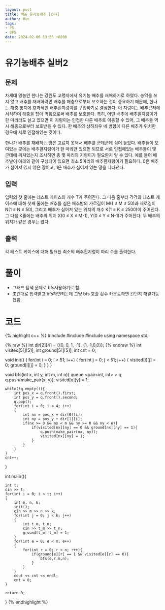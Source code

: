 ```yaml
---
layout: post
title: 백준 유기농배추 [c++]
author: Hun
tags:
- PS
- BFS
date: 2024-02-06 13:56 +0800
---
```


# 유기농배추 실버2

## 문제
차세대 영농인 한나는 강원도 고랭지에서 유기농 배추를 재배하기로 하였다. 농약을 쓰지 않고 배추를 재배하려면 배추를 해충으로부터 보호하는 것이 중요하기 때문에, 한나는 해충 방지에 효과적인 배추흰지렁이를 구입하기로 결심한다. 이 지렁이는 배추근처에 서식하며 해충을 잡아 먹음으로써 배추를 보호한다. 특히, 어떤 배추에 배추흰지렁이가 한 마리라도 살고 있으면 이 지렁이는 인접한 다른 배추로 이동할 수 있어, 그 배추들 역시 해충으로부터 보호받을 수 있다. 한 배추의 상하좌우 네 방향에 다른 배추가 위치한 경우에 서로 인접해있는 것이다.

한나가 배추를 재배하는 땅은 고르지 못해서 배추를 군데군데 심어 놓았다. 배추들이 모여있는 곳에는 배추흰지렁이가 한 마리만 있으면 되므로 서로 인접해있는 배추들이 몇 군데에 퍼져있는지 조사하면 총 몇 마리의 지렁이가 필요한지 알 수 있다. 예를 들어 배추밭이 아래와 같이 구성되어 있으면 최소 5마리의 배추흰지렁이가 필요하다. 0은 배추가 심어져 있지 않은 땅이고, 1은 배추가 심어져 있는 땅을 나타낸다.

## 입력
입력의 첫 줄에는 테스트 케이스의 개수 T가 주어진다. 그 다음 줄부터 각각의 테스트 케이스에 대해 첫째 줄에는 배추를 심은 배추밭의 가로길이 M(1 ≤ M ≤ 50)과 세로길이 N(1 ≤ N ≤ 50), 그리고 배추가 심어져 있는 위치의 개수 K(1 ≤ K ≤ 2500)이 주어진다. 그 다음 K줄에는 배추의 위치 X(0 ≤ X ≤ M-1), Y(0 ≤ Y ≤ N-1)가 주어진다. 두 배추의 위치가 같은 경우는 없다.

## 출력
각 테스트 케이스에 대해 필요한 최소의 배추흰지렁이 마리 수를 출력한다.

# 풀이
- 그래프 탐색 문제로 bfs사용하기로 함.
- 조건대로 입력받고 bfs하면되는데 그냥 bfs 호출 횟수 카운트하면 간단히 해결가능했음.

# 코드
{% highlight c++ %}
#include <iostream>
#include <vector>
#include <queue>
using namespace std;

{% raw %}
int dir[2][4] = {{0, 0, 1, -1}, {1,-1,0,0}};
{% endraw %}
int visited[51][51];
int ground[51][51];
int cnt = 0;

void init()
{
    for(int i = 0; i < 51; i++)
    {
        for(int j = 0; j < 51; j++)
        {
            visited[i][j] = 0;
            ground[i][j] = 0;
        }
    }
}

void bfs(int x, int y, int m, int n){
    queue <pair<int, int> > q;
    q.push(make_pair(x, y));
    visited[x][y] = 1;

    while(!q.empty()){
        int pos_x = q.front().first;
        int pos_y = q.front().second;
        q.pop();
        for(int i = 0; i < 4; i++)
        {
            int nx = pos_x + dir[0][i];
            int ny = pos_y + dir[1][i];
            if(nx >= 0 && nx < m && ny >= 0 && ny < n){
                if(visited[nx][ny] == 0 && ground[nx][ny] == 1){
                    q.push(make_pair(nx, ny));
                    visited[nx][ny] = 1;
                }
            }
        }
    }
    cnt++;
}

int main(){

    int t;
    cin >> t;
    for(int i = 0; i < t; i++)
    {
        int m, n, k;
        init();
        cin >> m >> n >> k;
        for(int j = 0; j < k; j++)
        {
            int t_m, t_n;
            cin >> t_m >> t_n;
            ground[t_m][t_n] = 1;
        }
        for(int e = 0; e < m; e++)
        {
            for(int r = 0; r < n; r++){
                if(ground[e][r] == 1 && visited[e][r] == 0){
                    bfs(e,r,m,n);
                }
            }
        }
        cout << cnt << endl;
        cnt = 0;
    }

    return 0;
}
{% endhighlight %}

